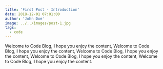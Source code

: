 ```yaml
---
title: 'First Post - Introduction'
date: 2018-12-01 07:01:00
author: 'John Doe'
image: ../../images/post-1.jpg
tags:
  - code
---
```


Welcome to Code Blog, I hope you enjoy the content, Welcome to Code Blog, I hope you enjoy the content, Welcome to Code Blog, I hope you enjoy the content, Welcome to Code Blog, I hope you enjoy the content, Welcome to Code Blog, I hope you enjoy the content.
